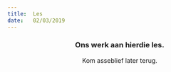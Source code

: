 ```yaml
---
title:  Les
date:   02/03/2019
---
```


### <center>Ons werk aan hierdie les.</center>
<center>Kom asseblief later terug.</center>